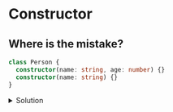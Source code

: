 #  Constructor
## Where is the mistake?

```typescript
class Person {
  constructor(name: string, age: number) {}
  constructor(name: string) {}
}
```

<details>
<summary>Solution</summary>

Multiple constructor implementations are not allowed.
</details>